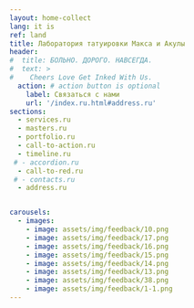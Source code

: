 ```yaml
---
layout: home-collect
lang: it is
ref: land
title: Лаборатория татуировки Макса и Акулы
header:
#  title: БОЛЬНО. ДОРОГО. НАВСЕГДА.
#  text: >
#    Cheers Love Get Inked With Us.
  action: # action button is optional
    label: Связаться с нами
    url: '/index.ru.html#address.ru'
sections:
  - services.ru
  - masters.ru
  - portfolio.ru
  - call-to-action.ru
  - timeline.ru
 # - accordion.ru
  - call-to-red.ru
 # - contacts.ru
  - address.ru


carousels:
  - images:
    - image: assets/img/feedback/10.png
    - image: assets/img/feedback/17.png
    - image: assets/img/feedback/16.png
    - image: assets/img/feedback/15.png
    - image: assets/img/feedback/14.png
    - image: assets/img/feedback/13.png
    - image: assets/img/feedback/38.png
    - image: assets/img/feedback/1-1.png
---
```

